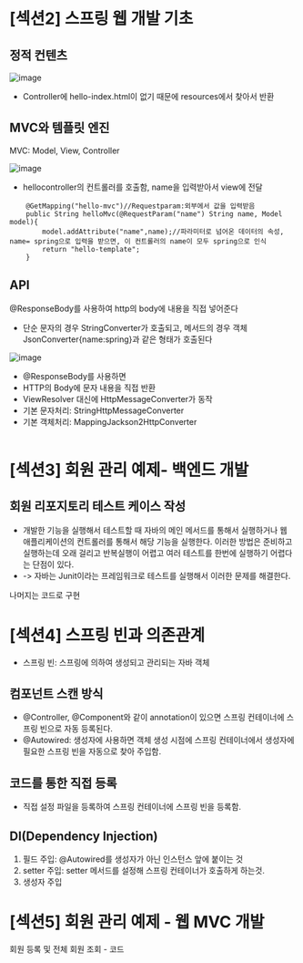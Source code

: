 # [섹션2] 스프링 웹 개발 기초


## 정적 컨텐츠
![image](https://github.com/DAHEEKIM1/hello.spring/assets/66730012/570eb500-4428-46e0-b70f-510cf2ddc5b1)
- Controller에 hello-index.html이 없기 때문에 resources에서 찾아서 반환

  
## MVC와 템플릿 엔진
MVC: Model, View, Controller


![image](https://github.com/DAHEEKIM1/hello.spring/assets/66730012/070978da-68e6-4da9-9c4d-fe4dbf17ff4a)
- hellocontroller의 컨트롤러를 호출함, name을 입력받아서 view에 전달

```
    @GetMapping("hello-mvc")//Requestparam:외부에서 값을 입력받음
    public String helloMvc(@RequestParam("name") String name, Model model){
        model.addAttribute("name",name);//파라미터로 넘어온 데이터의 속성, name= spring으로 입력을 받으면, 이 컨트롤러의 name이 모두 spring으로 인식
        return "hello-template";
    }
```



## API
@ResponseBody를 사용하여 http의 body에 내용을 직접 넣어준다
- 단순 문자의 경우 StringConverter가 호출되고, 메서드의 경우 객체 JsonConverter{name:spring}과 같은 형태가 호출된다

  
![image](https://github.com/DAHEEKIM1/hello.spring/assets/66730012/b3a8ac86-f282-4918-a04b-c2d5df265a51)


- @ResponseBody를 사용하면
- HTTP의 Body에 문자 내용을 직접 반환
- ViewResolver 대신에 HttpMessageConverter가 동작
- 기본 문자처리: StringHttpMessageConverter
- 기본 객체처리: MappingJackson2HttpConverter
```

```


# [섹션3] 회원 관리 예제- 백엔드 개발
## 회원 리포지토리 테스트 케이스 작성
- 개발한 기능을 실행해서 테스트할 때 자바의 메인 메서드를 통해서 실행하거나 웹 애플리케이션의 컨트롤러를 통해서 해당 기능을 실행한다. 이러한 방법은 준비하고 실행하는데 오래 걸리고 반복실행이 어렵고 여러 테스트를 한번에 실행하기 어렵다는 단점이 있다.
- -> 자바는 Junit이라는 프레임워크로 테스트를 실행해서 이러한 문제를 해결한다.

나머지는 코드로 구현



# [섹션4] 스프링 빈과 의존관계
- 스프링 빈: 스프링에 의하여 생성되고 관리되는 자바 객체


## 컴포넌트 스캔 방식
- @Controller, @Component와 같이 annotation이 있으면 스프링 컨테이너에 스프링 빈으로 자동 등록된다.
-  @Autowired: 생성자에 사용하면 객체 생성 시점에 스프링 컨테이너에서 생성자에 필요한 스프링 빈을 자동으로 찾아 주입함. 


## 코드를 통한 직접 등록
- 직접 설정 파일을 등록하여 스프링 컨테이너에 스프링 빈을 등록함. 


## DI(Dependency Injection)
1. 필드 주입: @Autowired를 생성자가 아닌 인스턴스 앞에 붙이는 것
2. setter 주입: setter 메서드를 설정해 스프링 컨테이너가 호출하게 하는것. 
3. 생성자 주입



# [섹션5] 회원 관리 예제 - 웹 MVC 개발

회원 등록 및 전체 회원 조회 - 코드 
